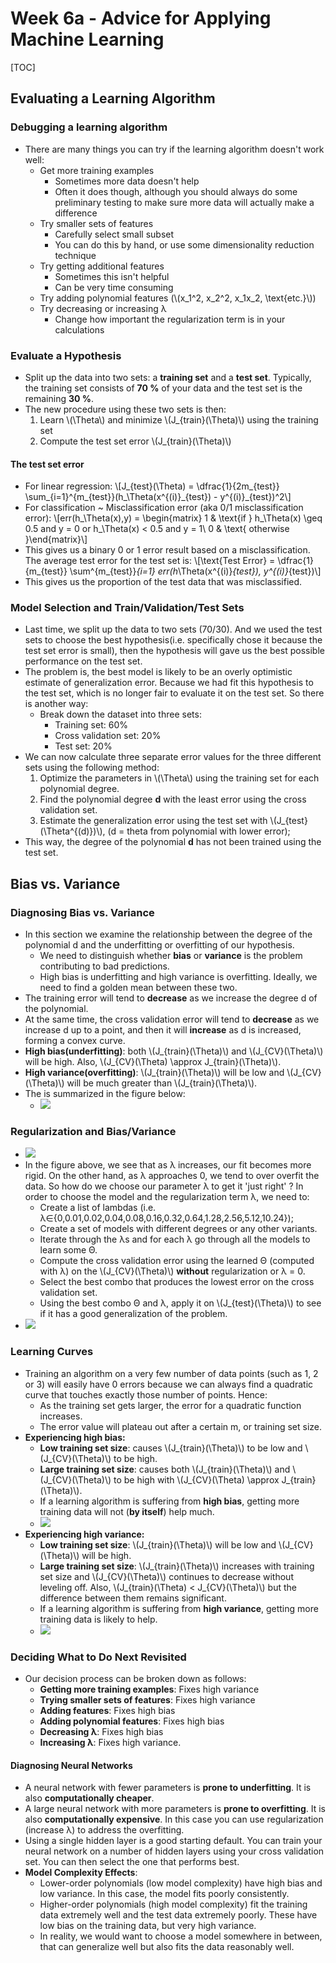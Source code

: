 # Week 6a - Advice for Applying Machine Learning

\[TOC\]

## Evaluating a Learning Algorithm

### Debugging a learning algorithm

* There are many things you can try if the learning algorithm doesn't work well:
  * Get more training examples
    * Sometimes more data doesn't help
    * Often it does though, although you should always do some preliminary testing to make sure more data will actually make a difference
  * Try smaller sets of features
    * Carefully select small subset
    * You can do this by hand, or use some dimensionality reduction technique
  * Try getting additional features
    * Sometimes this isn't helpful 
    * Can be very time consuming
  * Try adding polynomial features \(\\(x\_1^2, x\_2^2, x\_1x\_2, \text{etc.}\\)\)
  * Try decreasing or increasing λ
    * Change how important the regularization term is in your calculations

### Evaluate a Hypothesis

* Split up the data into two sets: a **training set** and a **test set**. Typically, the training set consists of **70 %** of your data and the test set is the remaining **30 %**.
* The new procedure using these two sets is then:
  1. Learn \\(\Theta\\) and minimize \\(J\_{train}\(\Theta\)\\) using the training set
  2. Compute the test set error \\(J\_{train}\(\Theta\)\\)

#### The test set error

* For linear regression: \\[J_{test}\(\Theta\) = \dfrac{1}{2m_{test}} \sum_{i=1}^{m_{test}}\(h_\Theta\(x^{\(i\)}_{test}\) - y^{\(i\)}\_{test}\)^2\\]
* For classification ~ Misclassification error \(aka 0/1 misclassification error\): \\[err\(h_\Theta\(x\),y\) = \begin{matrix} 1 & \text{if } h_\Theta\(x\) \geq 0.5 and y = 0 or h\_\Theta\(x\) &lt; 0.5 and y = 1\ 0 & \text{ otherwise }\end{matrix}\\] 
* This gives us a binary 0 or 1 error result based on a misclassification. The average test error for the test set is: \\[\text{Test Error} = \dfrac{1}{m_{test}} \sum^{m_{test}}_{i=1} err\(h_\Theta\(x^{\(i\)}_{test}\), y^{\(i\)}_{test}\)\\]
* This gives us the proportion of the test data that was misclassified.

### Model Selection and Train/Validation/Test Sets

* Last time, we split up the data to two sets \(70/30\). And we used the test sets to choose the best hypothesis\(i.e. specifically chose it because the test set error is small\), then the hypothesis will gave us the best possible performance on the test set. 
* The problem is, the best model is likely to be an overly optimistic estimate of generalization error. Because we had fit this hypothesis to the test set, which is no longer fair to evaluate it on the test set. So there is another way:
  * Break down the dataset into three sets:
    * Training set: 60%
    * Cross validation set: 20%
    * Test set: 20%
* We can now calculate three separate error values for the three different sets using the following method:
  1. Optimize the parameters in \\(\Theta\\) using the training set for each polynomial degree.
  2. Find the polynomial degree **d** with the least error using the cross validation set.
  3. Estimate the generalization error using the test set with \\(J\_{test}\(\Theta^{\(d\)}\)\\), \(d = theta from polynomial with lower error\);
* This way, the degree of the polynomial **d** has not been trained using the test set.

## Bias vs. Variance

### Diagnosing Bias vs. Variance

* In this section we examine the relationship between the degree of the polynomial d and the underfitting or overfitting of our hypothesis.
  * We need to distinguish whether **bias** or **variance** is the problem contributing to bad predictions.
  * High bias is underfitting and high variance is overfitting. Ideally, we need to find a golden mean between these two.
* The training error will tend to **decrease** as we increase the degree d of the polynomial.
* At the same time, the cross validation error will tend to **decrease** as we increase d up to a point, and then it will **increase** as d is increased, forming a convex curve.
* **High bias\(underfitting\)**: both \\(J_{train}\(\Theta\)\\) and \\(J_{CV}\(\Theta\)\\) will be high. Also, \\(J_{CV}\(\Theta\) \approx J_{train}\(\Theta\)\\).
* **High variance\(overfitting\)**: \\(J_{train}\(\Theta\)\\) will be low and \\(J_{CV}\(\Theta\)\\) will be much greater than \\(J\_{train}\(\Theta\)\\).
* The is summarized in the figure below:
  * ![](../.gitbook/assets/15104900426088.jpg)

### Regularization and Bias/Variance

* ![](../.gitbook/assets/15104915927378%20%281%29.jpg)
* In the figure above, we see that as λ increases, our fit becomes more rigid. On the other hand, as λ approaches 0, we tend to over overfit the data. So how do we choose our parameter λ to get it 'just right' ? In order to choose the model and the regularization term λ, we need to:
  * Create a list of lambdas \(i.e. λ∈{0,0.01,0.02,0.04,0.08,0.16,0.32,0.64,1.28,2.56,5.12,10.24}\);
  * Create a set of models with different degrees or any other variants.
  * Iterate through the λs and for each λ go through all the models to learn some Θ.
  * Compute the cross validation error using the learned Θ \(computed with λ\) on the \\(J\_{CV}\(\Theta\)\\) **without** regularization or λ = 0.
  * Select the best combo that produces the lowest error on the cross validation set.
  * Using the best combo Θ and λ, apply it on \\(J\_{test}\(\Theta\)\\) to see if it has a good generalization of the problem.
* ![](../.gitbook/assets/15104916551757%20%281%29.jpg)

### Learning Curves

* Training an algorithm on a very few number of data points \(such as 1, 2 or 3\) will easily have 0 errors because we can always find a quadratic curve that touches exactly those number of points. Hence:
  * As the training set gets larger, the error for a quadratic function increases.
  * The error value will plateau out after a certain m, or training set size.
* **Experiencing high bias:**
  * **Low training set size**: causes \\(J_{train}\(\Theta\)\\) to be low and \\(J_{CV}\(\Theta\)\\) to be high.
  * **Large training set size**: causes both \\(J_{train}\(\Theta\)\\) and \\(J_{CV}\(\Theta\)\\) to be high with \\(J_{CV}\(\Theta\) \approx J_{train}\(\Theta\)\\).
  * If a learning algorithm is suffering from **high bias**, getting more training data will not \(**by itself**\) help much.
  * ![](../.gitbook/assets/15104935641392.jpg)
* **Experiencing high variance:**
  * **Low training set size**: \\(J_{train}\(\Theta\)\\) will be low and \\(J_{CV}\(\Theta\)\\) will be high.
  * **Large training set size**: \\(J_{train}\(\Theta\)\\) increases with training set size and \\(J_{CV}\(\Theta\)\\) continues to decrease without leveling off. Also, \\(J_{train}\(\Theta\) &lt; J_{CV}\(\Theta\)\\) but the difference between them remains significant.
  * If a learning algorithm is suffering from **high variance**, getting more training data is likely to help.
  * ![](../.gitbook/assets/15104937640131%20%281%29.jpg)  

### Deciding What to Do Next Revisited

* Our decision process can be broken down as follows:
  * **Getting more training examples**: Fixes high variance
  * **Trying smaller sets of features**: Fixes high variance
  * **Adding features**: Fixes high bias
  * **Adding polynomial features**: Fixes high bias
  * **Decreasing λ**: Fixes high bias
  * **Increasing λ**: Fixes high variance.

#### Diagnosing Neural Networks

* A neural network with fewer parameters is **prone to underfitting**. It is also **computationally cheaper**.
* A large neural network with more parameters is **prone to overfitting**. It is also **computationally expensive**. In this case you can use regularization \(increase λ\) to address the overfitting.
* Using a single hidden layer is a good starting default. You can train your neural network on a number of hidden layers using your cross validation set. You can then select the one that performs best.
* **Model Complexity Effects**:
  * Lower-order polynomials \(low model complexity\) have high bias and low variance. In this case, the model fits poorly consistently.
  * Higher-order polynomials \(high model complexity\) fit the training data extremely well and the test data extremely poorly. These have low bias on the training data, but very high variance.
  * In reality, we would want to choose a model somewhere in between, that can generalize well but also fits the data reasonably well.

